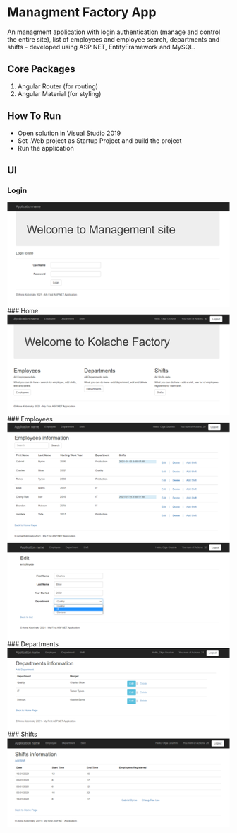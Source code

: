 # Managment Factory App

An managment application with login authentication (manage and control the entire site), list of employees and employee search, departments
and shifts - developed using ASP.NET, EntityFramework and MySQL.

## Core Packages
1. Angular Router (for routing)
2. Angular Material (for styling)

## How To Run

* Open solution in Visual Studio 2019
* Set .Web project as Startup Project and build the project
* Run the application

## UI

### Login
<img src="screenshots/login.png" align="center">
### Home
<img src="screenshots/main_page.png" align="center">
### Employees
<img src="screenshots/employees.png" align="center">
<img src="screenshots/edit_employee.png" align="center">
### Departments
<img src="screenshots/departments.png" align="center">
### Shifts
<img src="screenshots/shifts.png" align="center">


